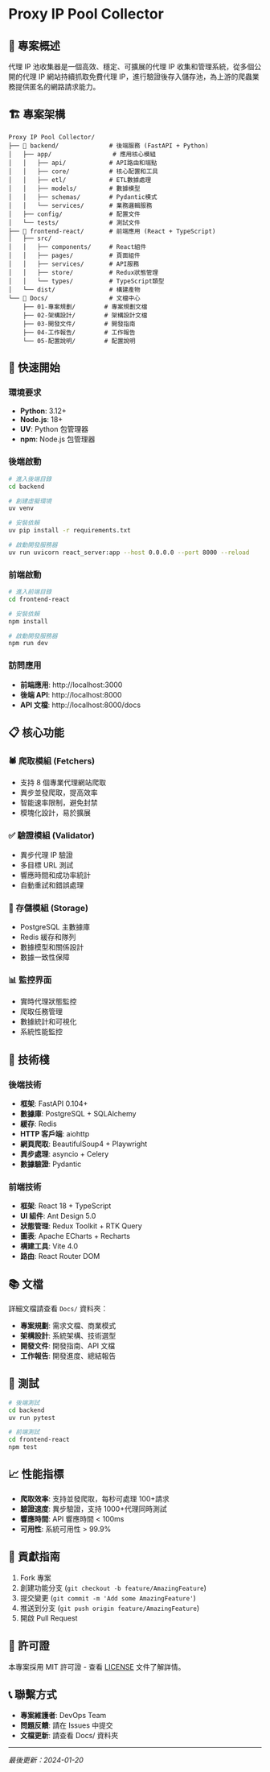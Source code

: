 # Proxy IP Pool Collector

## 🎯 專案概述

代理 IP 池收集器是一個高效、穩定、可擴展的代理 IP 收集和管理系統，從多個公開的代理 IP 網站持續抓取免費代理 IP，進行驗證後存入儲存池，為上游的爬蟲業務提供匿名的網路請求能力。

## 🏗️ 專案架構

```
Proxy IP Pool Collector/
├── 📁 backend/              # 後端服務 (FastAPI + Python)
│   ├── app/                 # 應用核心模組
│   │   ├── api/            # API路由和端點
│   │   ├── core/           # 核心配置和工具
│   │   ├── etl/            # ETL數據處理
│   │   ├── models/         # 數據模型
│   │   ├── schemas/        # Pydantic模式
│   │   └── services/       # 業務邏輯服務
│   ├── config/             # 配置文件
│   └── tests/              # 測試文件
├── 📁 frontend-react/       # 前端應用 (React + TypeScript)
│   ├── src/
│   │   ├── components/     # React組件
│   │   ├── pages/          # 頁面組件
│   │   ├── services/       # API服務
│   │   ├── store/          # Redux狀態管理
│   │   └── types/          # TypeScript類型
│   └── dist/               # 構建產物
└── 📁 Docs/                 # 文檔中心
    ├── 01-專案規劃/        # 專案規劃文檔
    ├── 02-架構設計/        # 架構設計文檔
    ├── 03-開發文件/        # 開發指南
    ├── 04-工作報告/        # 工作報告
    └── 05-配置說明/        # 配置說明
```

## 🚀 快速開始

### 環境要求

- **Python**: 3.12+
- **Node.js**: 18+
- **UV**: Python 包管理器
- **npm**: Node.js 包管理器

### 後端啟動

```bash
# 進入後端目錄
cd backend

# 創建虛擬環境
uv venv

# 安裝依賴
uv pip install -r requirements.txt

# 啟動開發服務器
uv run uvicorn react_server:app --host 0.0.0.0 --port 8000 --reload
```

### 前端啟動

```bash
# 進入前端目錄
cd frontend-react

# 安裝依賴
npm install

# 啟動開發服務器
npm run dev
```

### 訪問應用

- **前端應用**: http://localhost:3000
- **後端 API**: http://localhost:8000
- **API 文檔**: http://localhost:8000/docs

## 📋 核心功能

### 🕷️ 爬取模組 (Fetchers)

- 支持 8 個專業代理網站爬取
- 異步並發爬取，提高效率
- 智能速率限制，避免封禁
- 模塊化設計，易於擴展

### ✅ 驗證模組 (Validator)

- 異步代理 IP 驗證
- 多目標 URL 測試
- 響應時間和成功率統計
- 自動重試和錯誤處理

### 💾 存儲模組 (Storage)

- PostgreSQL 主數據庫
- Redis 緩存和隊列
- 數據模型和關係設計
- 數據一致性保障

### 📊 監控界面

- 實時代理狀態監控
- 爬取任務管理
- 數據統計和可視化
- 系統性能監控

## 🔧 技術棧

### 後端技術

- **框架**: FastAPI 0.104+
- **數據庫**: PostgreSQL + SQLAlchemy
- **緩存**: Redis
- **HTTP 客戶端**: aiohttp
- **網頁爬取**: BeautifulSoup4 + Playwright
- **異步處理**: asyncio + Celery
- **數據驗證**: Pydantic

### 前端技術

- **框架**: React 18 + TypeScript
- **UI 組件**: Ant Design 5.0
- **狀態管理**: Redux Toolkit + RTK Query
- **圖表**: Apache ECharts + Recharts
- **構建工具**: Vite 4.0
- **路由**: React Router DOM

## 📚 文檔

詳細文檔請查看 `Docs/` 資料夾：

- **專案規劃**: 需求文檔、商業模式
- **架構設計**: 系統架構、技術選型
- **開發文件**: 開發指南、API 文檔
- **工作報告**: 開發進度、總結報告

## 🧪 測試

```bash
# 後端測試
cd backend
uv run pytest

# 前端測試
cd frontend-react
npm test
```

## 📈 性能指標

- **爬取效率**: 支持並發爬取，每秒可處理 100+請求
- **驗證速度**: 異步驗證，支持 1000+代理同時測試
- **響應時間**: API 響應時間 < 100ms
- **可用性**: 系統可用性 > 99.9%

## 🤝 貢獻指南

1. Fork 專案
2. 創建功能分支 (`git checkout -b feature/AmazingFeature`)
3. 提交變更 (`git commit -m 'Add some AmazingFeature'`)
4. 推送到分支 (`git push origin feature/AmazingFeature`)
5. 開啟 Pull Request

## 📄 許可證

本專案採用 MIT 許可證 - 查看 [LICENSE](LICENSE) 文件了解詳情。

## 📞 聯繫方式

- **專案維護者**: DevOps Team
- **問題反饋**: 請在 Issues 中提交
- **文檔更新**: 請查看 Docs/ 資料夾

---

_最後更新：2024-01-20_
